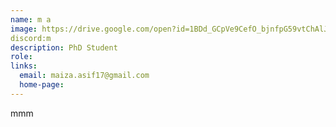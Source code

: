 ```yaml
---
name: m a
image: https://drive.google.com/open?id=1BDd_GCpVe9CefO_bjnfpG59vtChAlJJK
discord:m
description: PhD Student
role: 
links:
  email: maiza.asif17@gmail.com
  home-page: 
---
```


mmm